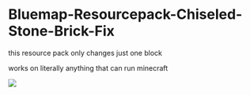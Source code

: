 # Bluemap-Resourcepack-Chiseled-Stone-Brick-Fix
this resource pack only changes just one block

works on literally anything that can run minecraft

![](https://user-images.githubusercontent.com/67545942/234978431-c979ce87-0cb2-4d72-bffe-27d5cfffbaf5.png)
